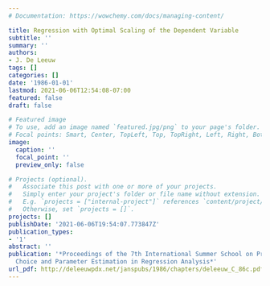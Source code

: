 ```yaml
---
# Documentation: https://wowchemy.com/docs/managing-content/

title: Regression with Optimal Scaling of the Dependent Variable
subtitle: ''
summary: ''
authors:
- J. De Leeuw
tags: []
categories: []
date: '1986-01-01'
lastmod: 2021-06-06T12:54:08-07:00
featured: false
draft: false

# Featured image
# To use, add an image named `featured.jpg/png` to your page's folder.
# Focal points: Smart, Center, TopLeft, Top, TopRight, Left, Right, BottomLeft, Bottom, BottomRight.
image:
  caption: ''
  focal_point: ''
  preview_only: false

# Projects (optional).
#   Associate this post with one or more of your projects.
#   Simply enter your project's folder or file name without extension.
#   E.g. `projects = ["internal-project"]` references `content/project/deep-learning/index.md`.
#   Otherwise, set `projects = []`.
projects: []
publishDate: '2021-06-06T19:54:07.773847Z'
publication_types:
- '1'
abstract: ''
publication: '*Proceedings of the 7th International Summer School on Problems of Model
  Choice and Parameter Estimation in Regression Analysis*'
url_pdf: http://deleeuwpdx.net/janspubs/1986/chapters/deleeuw_C_86c.pdf
---
```

